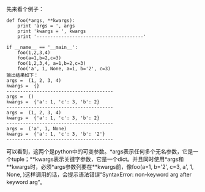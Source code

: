 先来看个例子：

```
def foo(*args, **kwargs):
    print 'args = ', args
    print 'kwargs = ', kwargs
    print '---------------------------------------'

if __name__ == '__main__':
    foo(1,2,3,4)
    foo(a=1,b=2,c=3)
    foo(1,2,3,4, a=1,b=2,c=3)
    foo('a', 1, None, a=1, b='2', c=3)
输出结果如下：
args =  (1, 2, 3, 4) 
kwargs =  {} 
--------------------------------------- 
args =  () 
kwargs =  {'a': 1, 'c': 3, 'b': 2} 
--------------------------------------- 
args =  (1, 2, 3, 4) 
kwargs =  {'a': 1, 'c': 3, 'b': 2} 
--------------------------------------- 
args =  ('a', 1, None) 
kwargs =  {'a': 1, 'c': 3, 'b': '2'} 
---------------------------------------
```

可以看到，这两个是python中的可变参数。\*args表示任何多个无名参数，它是一个tuple；\*\*kwargs表示关键字参数，它是一个dict。并且同时使用\*args和\*\*kwargs时，必须\*args参数列要在\*\*kwargs前，像foo\(a=1, b='2', c=3, a', 1, None, \)这样调用的话，会提示语法错误“SyntaxError: non-keyword arg after keyword arg”。

  


